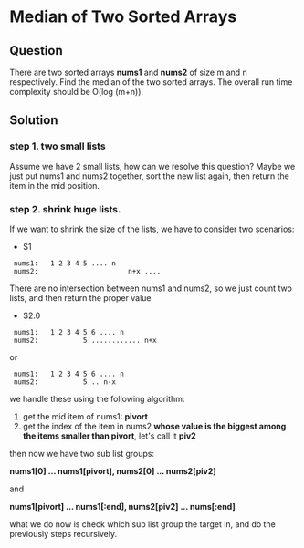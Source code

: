 # Median of Two Sorted Arrays

## Question

There are two sorted arrays __nums1__ and __nums2__ of size m and n respectively. Find the median of the two sorted arrays. The overall run time complexity should be O(log (m+n)).


## Solution

### step 1. two small lists

Assume we have 2 small lists, how can we resolve this question? Maybe we just put nums1 and nums2 together, sort the new list again, then return the item in the mid position.


### step 2. shrink huge lists.

If we want to shrink the size of the lists, we have to consider two scenarios:

* S1

```
 nums1:   1 2 3 4 5 .... n
 nums2:                      n+x ....
```

There are no intersection between nums1 and nums2, so we just count two lists, and then return the proper value

* S2.0

```
 nums1:   1 2 3 4 5 6 .... n
 nums2:           5 ............ n+x
```

or

```
 nums1:   1 2 3 4 5 6 .... n
 nums2:           5 .. n-x
```

we handle these using the following algorithm:

1. get the mid item of nums1: __pivort__
2. get the index of the item in nums2 __whose value is the biggest among the items smaller than pivort__, let's call it __piv2__


then now we have two sub list groups:


__nums1[0] ... nums1[pivort],  nums2[0] ... nums2[piv2]__


and


__nums1[pivort] ... nums1[:end], nums2[piv2] ... nums[:end]__


what we do now is check which sub list group the target in, and do the previously steps recursively.
